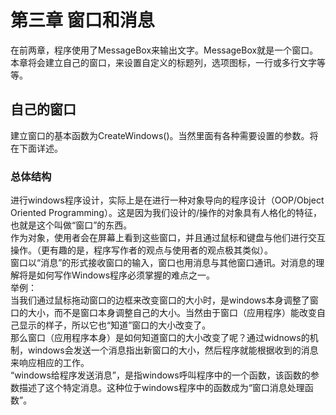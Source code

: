 # 第三章 窗口和消息
在前两章，程序使用了MessageBox来输出文字。MessageBox就是一个窗口。  
本章将会建立自己的窗口，来设置自定义的标题列，选项图标，一行或多行文字等等。  
## 自己的窗口
建立窗口的基本函数为CreateWindows()。当然里面有各种需要设置的参数。将在下面详述。  
### 总体结构
进行windows程序设计，实际上是在进行一种对象导向的程序设计（OOP/Object Oriented Programming）。这是因为我们设计的/操作的对象具有人格化的特征，也就是这个叫做“窗口”的东西。  
作为对象，使用者会在屏幕上看到这些窗口，并且通过鼠标和键盘与他们进行交互操作。（更有趣的是，程序写作者的观点与使用者的观点极其类似）。  
窗口以“消息”的形式接收窗口的输入，窗口也用消息与其他窗口通讯。对消息的理解将是如何写作Windows程序必须掌握的难点之一。  
举例：  
当我们通过鼠标拖动窗口的边框来改变窗口的大小时，是windows本身调整了窗口的大小，而不是窗口本身调整自己的大小。当然由于窗口（应用程序）能改变自己显示的样子，所以它也“知道”窗口的大小改变了。  
那么窗口（应用程序本身）是如何知道窗口的大小改变了呢？通过widnows的机制，windows会发送一个消息指出新窗口的大小，然后程序就能根据收到的消息来响应相应的工作。  
“windows给程序发送消息”，是指windows呼叫程序中的一个函数，该函数的参数描述了这个特定消息。这种位于windows程序中的函数成为“窗口消息处理函数”。  